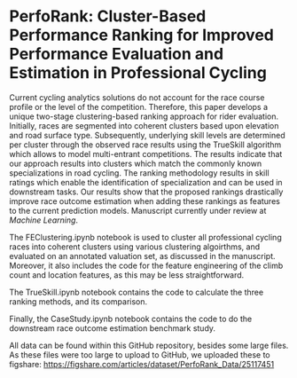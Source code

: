 # PerfoRank: Cluster-Based Performance Ranking for Improved Performance Evaluation and Estimation in Professional Cycling

Current cycling analytics solutions do not account for the race course profile or the level of the competition. Therefore, this paper develops a unique two-stage clustering-based ranking approach for rider evaluation. Initially, races are segmented into coherent clusters based upon elevation and road surface type. Subsequently, underlying skill levels are determined per cluster through the observed race results using the TrueSkill algorithm which allows to model multi-entrant competitions. The results indicate that our approach results into clusters which match the commonly known specializations in road cycling. The ranking methodology results in skill ratings which enable the identification of specialization and can be used in downstream tasks. Our results show that the proposed rankings drastically improve race outcome estimation when adding these rankings as features to the current prediction models. Manuscript currently under review at *Machine Learning*.

The FEClustering.ipynb notebook is used to cluster all professional cycling races into coherent clusters using various clustering algoirthms, and evaluated on an annotated valuation set, as discussed in the manuscript. Moreover, it also includes the code for the feature engineering of the climb count and location features, as this may be less straightforward.

The TrueSkill.ipynb notebook contains the code to calculate the three ranking methods, and its comparison.

Finally, the CaseStudy.ipynb notebook contains the code to do the downstream race outcome estimation benchmark study.

All data can be found within this GitHub repository, besides some large files. As these files were too large to upload to GitHub, we uploaded these to figshare: https://figshare.com/articles/dataset/PerfoRank_Data/25117451 
